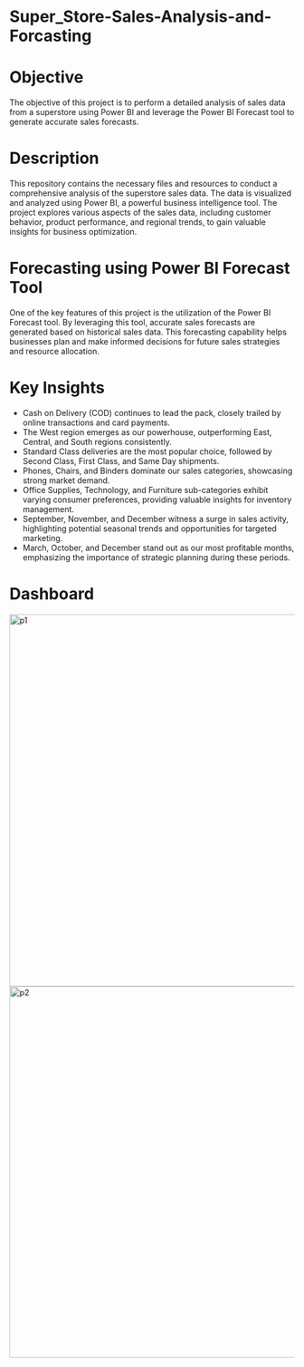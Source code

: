 # Super_Store-Sales-Analysis-and-Forcasting

# Objective
The objective of this project is to perform a detailed analysis of sales data from a superstore using Power BI and leverage the Power BI Forecast tool to generate accurate sales forecasts.

# Description
This repository contains the necessary files and resources to conduct a comprehensive analysis of the superstore sales data. The data is visualized and analyzed using Power BI, a powerful business intelligence tool. The project explores various aspects of the sales data, including customer behavior, product performance, and regional trends, to gain valuable insights for business optimization.

# Forecasting using Power BI Forecast Tool
One of the key features of this project is the utilization of the Power BI Forecast tool. By leveraging this tool, accurate sales forecasts are generated based on historical sales data. This forecasting capability helps businesses plan and make informed decisions for future sales strategies and resource allocation.

# Key Insights
- Cash on Delivery (COD) continues to lead the pack, closely trailed by online transactions and card payments.
- The West region emerges as our powerhouse, outperforming East, Central, and South regions consistently.
- Standard Class deliveries are the most popular choice, followed by Second Class, First Class, and Same Day shipments.
- Phones, Chairs, and Binders dominate our sales categories, showcasing strong market demand.
- Office Supplies, Technology, and Furniture sub-categories exhibit varying consumer preferences, providing valuable insights for inventory management.
- September, November, and December witness a surge in sales activity, highlighting potential seasonal trends and opportunities for targeted marketing.
- March, October, and December stand out as our most profitable months, emphasizing the importance of strategic planning during these periods.

# Dashboard
<img width="657" alt="p1" src="https://github.com/sharmaJD/Super_Store-Sales-Analysis-and-Forcasting/assets/112079465/3b87aed9-60ff-4b30-80fa-bf2fbd201f27">

<img width="655" alt="p2" src="https://github.com/sharmaJD/Super_Store-Sales-Analysis-and-Forcasting/assets/112079465/a6fc084a-abbb-4513-8cab-b9d2cef3a3da">
